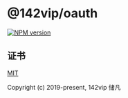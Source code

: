 # @142vip/oauth

[![NPM version](https://img.shields.io/npm/v/@142vip/oauth?labelColor=0b3d52&color=1da469&label=version)](https://www.npmjs.com/package/@142vip/oauth)

## 证书

[MIT](https://opensource.org/license/MIT)

Copyright (c) 2019-present, 142vip 储凡

